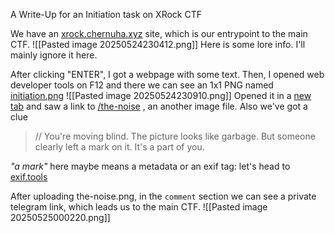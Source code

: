 A Write-Up for an Initiation task on XRock CTF

We have an [xrock.chernuha.xyz](https://xrock.chernuha.xyz) site, which is our entrypoint to the main CTF.
![[Pasted image 20250524230412.png]]
Here is some lore info. I'll mainly ignore it here.

After clicking "ENTER", I got a webpage with some text.
Then, I opened web developer tools on F12 and there we can see an 1x1 PNG named 
[initiation.png](https://xrock.chernuha.xyz/initiation/initiation.png)
![[Pasted image 20250524230910.png]]
Opened it in a [new tab](https://xrock.chernuha.xyz/initiation) and saw a link to [/the-noise](https://xrock.chernuha.xyz/the-noise/) , an another image file. Also we've got a clue
> // You're moving blind. The picture looks like garbage. But someone clearly left a mark on it. It's a part of you.

*"a mark"* here maybe means a metadata or an exif tag: let's head to [exif.tools](https://exif.tools/) 

After uploading the-noise.png, in the `comment` section we can see a private telegram link, which leads us to the main CTF.
![[Pasted image 20250525000220.png]]